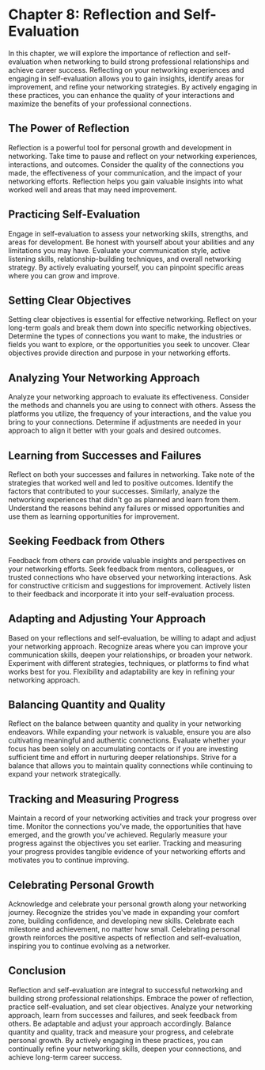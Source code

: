 Chapter 8: Reflection and Self-Evaluation
=========================================

In this chapter, we will explore the importance of reflection and self-evaluation when networking to build strong professional relationships and achieve career success. Reflecting on your networking experiences and engaging in self-evaluation allows you to gain insights, identify areas for improvement, and refine your networking strategies. By actively engaging in these practices, you can enhance the quality of your interactions and maximize the benefits of your professional connections.

The Power of Reflection
-----------------------

Reflection is a powerful tool for personal growth and development in networking. Take time to pause and reflect on your networking experiences, interactions, and outcomes. Consider the quality of the connections you made, the effectiveness of your communication, and the impact of your networking efforts. Reflection helps you gain valuable insights into what worked well and areas that may need improvement.

Practicing Self-Evaluation
--------------------------

Engage in self-evaluation to assess your networking skills, strengths, and areas for development. Be honest with yourself about your abilities and any limitations you may have. Evaluate your communication style, active listening skills, relationship-building techniques, and overall networking strategy. By actively evaluating yourself, you can pinpoint specific areas where you can grow and improve.

Setting Clear Objectives
------------------------

Setting clear objectives is essential for effective networking. Reflect on your long-term goals and break them down into specific networking objectives. Determine the types of connections you want to make, the industries or fields you want to explore, or the opportunities you seek to uncover. Clear objectives provide direction and purpose in your networking efforts.

Analyzing Your Networking Approach
----------------------------------

Analyze your networking approach to evaluate its effectiveness. Consider the methods and channels you are using to connect with others. Assess the platforms you utilize, the frequency of your interactions, and the value you bring to your connections. Determine if adjustments are needed in your approach to align it better with your goals and desired outcomes.

Learning from Successes and Failures
------------------------------------

Reflect on both your successes and failures in networking. Take note of the strategies that worked well and led to positive outcomes. Identify the factors that contributed to your successes. Similarly, analyze the networking experiences that didn't go as planned and learn from them. Understand the reasons behind any failures or missed opportunities and use them as learning opportunities for improvement.

Seeking Feedback from Others
----------------------------

Feedback from others can provide valuable insights and perspectives on your networking efforts. Seek feedback from mentors, colleagues, or trusted connections who have observed your networking interactions. Ask for constructive criticism and suggestions for improvement. Actively listen to their feedback and incorporate it into your self-evaluation process.

Adapting and Adjusting Your Approach
------------------------------------

Based on your reflections and self-evaluation, be willing to adapt and adjust your networking approach. Recognize areas where you can improve your communication skills, deepen your relationships, or broaden your network. Experiment with different strategies, techniques, or platforms to find what works best for you. Flexibility and adaptability are key in refining your networking approach.

Balancing Quantity and Quality
------------------------------

Reflect on the balance between quantity and quality in your networking endeavors. While expanding your network is valuable, ensure you are also cultivating meaningful and authentic connections. Evaluate whether your focus has been solely on accumulating contacts or if you are investing sufficient time and effort in nurturing deeper relationships. Strive for a balance that allows you to maintain quality connections while continuing to expand your network strategically.

Tracking and Measuring Progress
-------------------------------

Maintain a record of your networking activities and track your progress over time. Monitor the connections you've made, the opportunities that have emerged, and the growth you've achieved. Regularly measure your progress against the objectives you set earlier. Tracking and measuring your progress provides tangible evidence of your networking efforts and motivates you to continue improving.

Celebrating Personal Growth
---------------------------

Acknowledge and celebrate your personal growth along your networking journey. Recognize the strides you've made in expanding your comfort zone, building confidence, and developing new skills. Celebrate each milestone and achievement, no matter how small. Celebrating personal growth reinforces the positive aspects of reflection and self-evaluation, inspiring you to continue evolving as a networker.

Conclusion
----------

Reflection and self-evaluation are integral to successful networking and building strong professional relationships. Embrace the power of reflection, practice self-evaluation, and set clear objectives. Analyze your networking approach, learn from successes and failures, and seek feedback from others. Be adaptable and adjust your approach accordingly. Balance quantity and quality, track and measure your progress, and celebrate personal growth. By actively engaging in these practices, you can continually refine your networking skills, deepen your connections, and achieve long-term career success.
